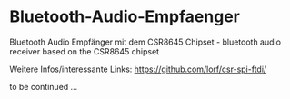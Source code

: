 # Bluetooth-Audio-Empfaenger
Bluetooth Audio Empfänger mit dem CSR8645 Chipset - bluetooth audio receiver based on the CSR8645 chipset

Weitere Infos/interessante Links:
https://github.com/lorf/csr-spi-ftdi/

to be continued ...
